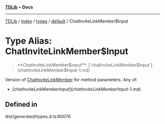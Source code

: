 [**TDLib**](../../../../../../README.md) • **Docs**

***

[TDLib](../../../../../../modules.md) / [index](../../../../../README.md) / [types](../../../README.md) / [default](../README.md) / ChatInviteLinkMember$Input

# Type Alias: ChatInviteLinkMember$Input

> **ChatInviteLinkMember$Input**: [`chatInviteLinkMember$Input`](chatInviteLinkMember$Input-1.md)

Version of [ChatInviteLinkMember](ChatInviteLinkMember.md) for method parameters.
Any of:
- [chatInviteLinkMember$Input](chatInviteLinkMember$Input-1.md)

## Defined in

dist/generated/types.d.ts:60076
